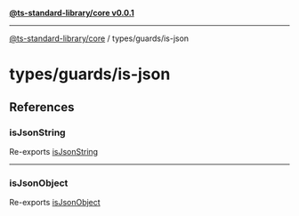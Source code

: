 [**@ts-standard-library/core v0.0.1**](../../../README.md)

***

[@ts-standard-library/core](../../../modules.md) / types/guards/is-json

# types/guards/is-json

## References

### isJsonString

Re-exports [isJsonString](functions/isJsonString.md)

***

### isJsonObject

Re-exports [isJsonObject](functions/isJsonObject.md)
